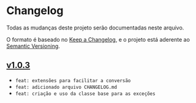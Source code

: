 # Changelog

Todas as mudanças deste projeto serão documentadas neste arquivo.

O formato é baseado no [Keep a Changelog](https://keepachangelog.com/en/1.0.0/),
e o projeto está aderente ao [Semantic Versioning](https://semver.org/spec/v2.0.0.html).

## [v1.0.3]("http://")
- `feat: extensões para facilitar a conversão`
- `feat: adicionado arquivo CHANGELOG.md`
- `feat: criação e uso da classe base para as exceções`